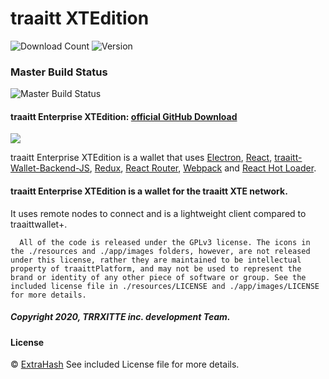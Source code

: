 # traaitt XTEdition

![Download Count](https://img.shields.io/github/downloads/TRRXITTE/traaittEnterpriseXTEdition/total.svg)
![Version](https://img.shields.io/github/v/release/TRRXITTE/traaittEnterpriseXTEdition)

### Master Build Status

![Master Build Status](https://github.com/turtlecoin/turtle-wallet-proton/workflows/Build%20Proton/badge.svg?branch=master)

#### traaitt Enterprise XTEdition: [official GitHub Download](https://GitHub.com/TRRXITTE/traaittEnterpriseXTEdition/releases)
<img src="https://raw.githubusercontent.com/TRRXITTE/traaittEnterpriseXTEdition/master/screenshots/screenshot.jpg">
<p>
  traaitt Enterprise XTEdition is a wallet that uses <a href="http://electron.atom.io/">Electron</a>, <a href="https://facebook.github.io/react/">React</a>, <a href="https://github.com/TRRXITTE/traaitt-wallet-backend-js">traaitt-Wallet-Backend-JS</a>, <a href="https://github.com/reactjs/redux">Redux</a>, <a href="https://github.com/reactjs/react-router">React Router</a>, <a href="http://webpack.github.io/docs/">Webpack</a> and <a href="https://github.com/gaearon/react-hot-loader">React Hot Loader</a>.
</p>




#### traaitt Enterprise XTEdition is a wallet for the traaitt XTE network.

 It uses remote nodes to connect and is a lightweight client compared to traaittwallet+.


```
  All of the code is released under the GPLv3 license. The icons in the ./resources and ./app/images folders, however, are not released under this license, rather they are maintained to be intellectual property of traaittPlatform, and may not be used to represent the brand or identity of any other piece of software or group. See the included license file in ./resources/LICENSE and ./app/images/LICENSE for more details.
```
##### Copyright 2020, TRRXITTE inc. development Team.

#### License
© [ExtraHash](https://github.com/ExtraHash)
See included License file for more details.
